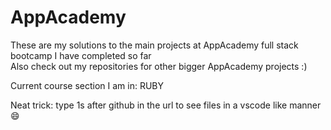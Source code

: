 # AppAcademy
These are my solutions to the main projects at AppAcademy full stack bootcamp I have completed so far  
Also check out my repositories for other bigger AppAcademy projects :)  
  
Current course section I am in: RUBY
  
Neat trick: type 1s after github in the url to see files in a vscode like manner 😄
